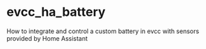# evcc_ha_battery
How to integrate and control a custom battery in evcc with sensors provided by Home Assistant
